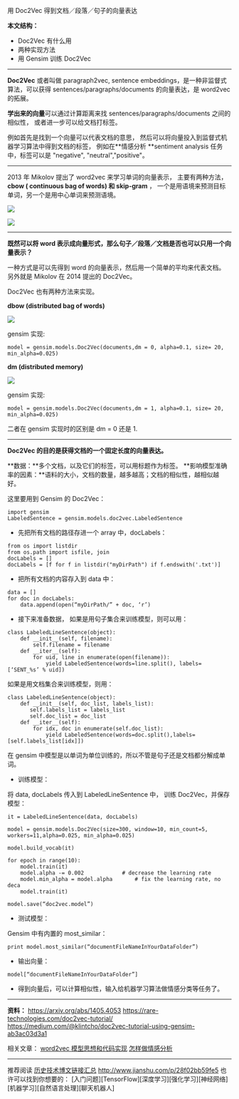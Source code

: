 用 Doc2Vec 得到文档／段落／句子的向量表达

**本文结构：**

- Doc2Vec 有什么用
- 两种实现方法
- 用 Gensim 训练 Doc2Vec

---

**Doc2Vec** 或者叫做 paragraph2vec, sentence embeddings，是一种非监督式算法，可以获得 sentences/paragraphs/documents 的向量表达，是 word2vec 的拓展。

**学出来的向量**可以通过计算距离来找 sentences/paragraphs/documents 之间的相似性，
或者进一步可以给文档打标签。

例如首先是找到一个向量可以代表文档的意思，
然后可以将向量投入到监督式机器学习算法中得到文档的标签，
例如在**情感分析 **sentiment analysis 任务中，标签可以是 "negative", "neutral","positive"。

---

2013 年 Mikolov 提出了 word2vec 来学习单词的向量表示，
主要有两种方法，**cbow ( continuous bag of words) 和 skip-gram** ，
一个是用语境来预测目标单词，另一个是用中心单词来预测语境。

![](http://upload-images.jianshu.io/upload_images/1667471-2db3199a8b804a7d.png?imageMogr2/auto-orient/strip%7CimageView2/2/w/1240)

![](http://upload-images.jianshu.io/upload_images/1667471-e7bded31e015eb99.png?imageMogr2/auto-orient/strip%7CimageView2/2/w/1240)

---

**既然可以将 word 表示成向量形式，那么句子／段落／文档是否也可以只用一个向量表示？**

一种方式是可以先得到 word 的向量表示，然后用一个简单的平均来代表文档。
另外就是 Mikolov 在 2014 提出的 Doc2Vec。

Doc2Vec 也有两种方法来实现。

**dbow (distributed bag of words)**

![](http://upload-images.jianshu.io/upload_images/1667471-c5ecfdb3cad975ac.png?imageMogr2/auto-orient/strip%7CimageView2/2/w/1240)

gensim 实现:
```
model = gensim.models.Doc2Vec(documents,dm = 0, alpha=0.1, size= 20, min_alpha=0.025)
```

**dm (distributed memory)**

![](http://upload-images.jianshu.io/upload_images/1667471-6bc6ea1e0e4270aa.png?imageMogr2/auto-orient/strip%7CimageView2/2/w/1240)

gensim 实现:
```
model = gensim.models.Doc2Vec(documents,dm = 1, alpha=0.1, size= 20, min_alpha=0.025)
```

二者在 gensim 实现时的区别是 dm = 0 还是 1.

---

**Doc2Vec 的目的是获得文档的一个固定长度的向量表达。**

**数据：**多个文档，以及它们的标签，可以用标题作为标签。
**影响模型准确率的因素：**语料的大小，文档的数量，越多越高；文档的相似性，越相似越好。

这里要用到 Gensim 的 Doc2Vec：

```
import gensim
LabeledSentence = gensim.models.doc2vec.LabeledSentence
```

- 先把所有文档的路径存进一个 array 中，docLabels：

```
from os import listdir
from os.path import isfile, join
docLabels = []
docLabels = [f for f in listdir("myDirPath") if f.endswith('.txt')]
```

- 把所有文档的内容存入到 data 中：

```
data = []
for doc in docLabels:
    data.append(open(“myDirPath/” + doc, ‘r’)
```

- 接下来准备数据，
如果是用句子集合来训练模型，则可以用：

```
class LabeledLineSentence(object):
    def __init__(self, filename):
        self.filename = filename
    def __iter__(self):
        for uid, line in enumerate(open(filename)):
            yield LabeledSentence(words=line.split(), labels=[‘SENT_%s’ % uid])
```

如果是用文档集合来训练模型，则用：

```
class LabeledLineSentence(object):
    def __init__(self, doc_list, labels_list):
       self.labels_list = labels_list
       self.doc_list = doc_list
    def __iter__(self):
        for idx, doc in enumerate(self.doc_list):
            yield LabeledSentence(words=doc.split(),labels=[self.labels_list[idx]])
```

在 gensim 中模型是以单词为单位训练的，所以不管是句子还是文档都分解成单词。

- 训练模型：

将 data, docLabels 传入到 LabeledLineSentence 中，
训练 Doc2Vec，并保存模型：

```
it = LabeledLineSentence(data, docLabels)

model = gensim.models.Doc2Vec(size=300, window=10, min_count=5, workers=11,alpha=0.025, min_alpha=0.025)

model.build_vocab(it)

for epoch in range(10):
    model.train(it)
    model.alpha -= 0.002 			# decrease the learning rate
    model.min_alpha = model.alpha 		# fix the learning rate, no deca
    model.train(it)

model.save(“doc2vec.model”)
```

- 测试模型：

Gensim 中有内置的 most_similar：

```
print model.most_similar(“documentFileNameInYourDataFolder”)
```

- 输出向量：

```
model[“documentFileNameInYourDataFolder”]
```

- 得到向量后，可以计算相似性，输入给机器学习算法做情感分类等任务了。

---

**资料：**
https://arxiv.org/abs/1405.4053
https://rare-technologies.com/doc2vec-tutorial/
https://medium.com/@klintcho/doc2vec-tutorial-using-gensim-ab3ac03d3a1

相关文章：
[word2vec 模型思想和代码实现](http://www.jianshu.com/p/86134284fa14)
[怎样做情感分析](http://www.jianshu.com/p/1909031bb1f2)

---
推荐阅读 [历史技术博文链接汇总](http://www.jianshu.com/p/28f02bb59fe5)
http://www.jianshu.com/p/28f02bb59fe5
也许可以找到你想要的：
[入门问题][TensorFlow][深度学习][强化学习][神经网络][机器学习][自然语言处理][聊天机器人]

